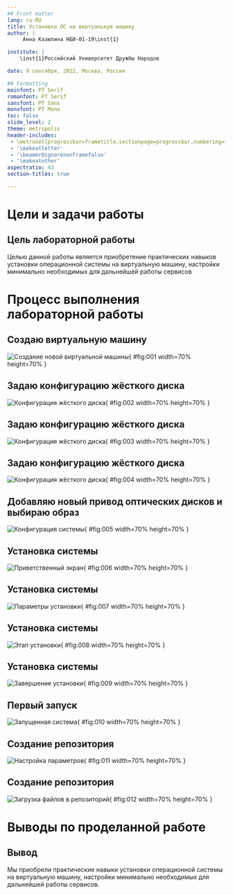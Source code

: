 ```yaml
---
## Front matter
lang: ru-RU
title: Установка ОС на виртуальную машину
author: |
	 Анна Казюлина НБИ-01-19\inst{1}

institute: |
	\inst{1}Российский Университет Дружбы Народов

date: 9 сентября, 2022, Москва, Россия

## Formatting
mainfont: PT Serif
romanfont: PT Serif
sansfont: PT Sans
monofont: PT Mono
toc: false
slide_level: 2
theme: metropolis
header-includes: 
 - \metroset{progressbar=frametitle,sectionpage=progressbar,numbering=fraction}
 - '\makeatletter'
 - '\beamer@ignorenonframefalse'
 - '\makeatother'
aspectratio: 43
section-titles: true

---
```


# Цели и задачи работы

## Цель лабораторной работы

Целью данной работы является приобретение практических навыков установки операционной системы на виртуальную машину, настройки минимально необходимых для дальнейшей работы сервисов

# Процесс выполнения лабораторной работы

## Создаю виртуальную машину

![Создание новой виртуальной машины](image/01.png){ #fig:001 width=70% height=70% }

## Задаю конфигурацию жёсткого диска

![Конфигурация жёсткого диска](image/02.png){ #fig:002 width=70% height=70% }

## Задаю конфигурацию жёсткого диска

![Конфигурация жёсткого диска](image/03.png){ #fig:003 width=70% height=70% }

## Задаю конфигурацию жёсткого диска

![Конфигурация жёсткого диска](image/04.png){ #fig:004 width=70% height=70% }

## Добавляю новый привод оптических дисков и выбираю образ 

![Конфигурация системы](image/05.png){ #fig:005 width=70% height=70% }

## Установка системы

![Приветственный экран](image/06.png){ #fig:006 width=70% height=70% }

## Установка системы

![Параметры установки](image/07.png){ #fig:007 width=70% height=70% }

## Установка системы

![Этап установки](image/08.png){ #fig:008 width=70% height=70% }

## Установка системы

![Завершение установки](image/09.png){ #fig:009 width=70% height=70% }

## Первый запуск

![Запущенная система](image/10.png){ #fig:010 width=70% height=70% }

## Создание репозитория

![Настройка параметров](image/11.png){ #fig:011 width=70% height=70% }

## Создание репозитория

![Загрузка файлов в репозиторий](image/12.png){ #fig:012 width=70% height=70% }

# Выводы по проделанной работе

## Вывод

Мы приобрели практические навыки установки операционной системы на виртуальную машину, настройки минимально необходимых для дальнейшей работы сервисов.
